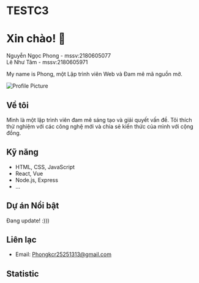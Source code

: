# TESTC3
# Xin chào! 👋

Nguyễn Ngọc Phong - mssv:2180605077 <br/>
Lê Như Tâm - mssv:2180605971





My name is Phong, một Lập trình viên Web và Đam mê mã nguồn mở.

![Profile Picture](https://placekitten.com/150/150)

## Về tôi

Mình là một lập trình viên đam mê sáng tạo và giải quyết vấn đề. Tôi thích thử nghiệm với các công nghệ mới và chia sẻ kiến thức của mình với cộng đồng.

## Kỹ năng

- HTML, CSS, JavaScript
- React, Vue
- Node.js, Express
- ...

## Dự án Nổi bật

Đang update! :)))

## Liên lạc

- Email: Phongkcr25251313@gmail.com
## Statistic



